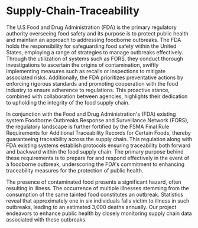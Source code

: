 # Supply-Chain-Traceability
The U.S Food and Drug Administration (FDA) is the primary regulatory authority overseeing food safety and its purpose is to protect public health and maintain an approach to addressing foodborne outbreaks. The FDA holds the responsibility for safeguarding food safety within the United States, employing a range of strategies to manage outbreaks effectively. Through the utilization of systems such as FORS, they conduct thorough investigations to ascertain the origins of contamination, swiftly implementing measures such as recalls or inspections to mitigate associated risks. Additionally, the FDA prioritizes preventative actions by enforcing rigorous standards and promoting cooperation with the food industry to ensure adherence to regulations. This proactive stance, combined with collaboration between agencies, highlights their dedication to upholding the integrity of the food supply chain.

In conjunction with the Food and Drug Administration's (FDA) existing system Foodborne Outbreaks Response and Surveillance Network (FORS), the regulatory landscape is further fortified by the FSMA Final Rule Requirements for Additional Traceability Records for Certain Foods, thereby guaranteeing traceability across the supply chain. This regulation along with FDA existing systems establish protocols ensuring traceability both forward and backward within the food supply chain. The primary purpose behind these requirements is to prepare for and respond effectively in the event of a foodborne outbreak, underscoring the FDA's commitment to enhancing traceability measures for the protection of public health.

The presence of contaminated food presents a significant hazard, often resulting in illness. The occurrence of multiple illnesses stemming from the consumption of the same tainted food constitutes an outbreak. Statistics reveal that approximately one in six individuals falls victim to illness in such outbreaks, leading to an estimated 3,000 deaths annually. Our project endeavors to enhance public health by closely monitoring supply chain data associated with these outbreaks.
